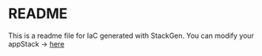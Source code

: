 # README
This is a readme file for IaC generated with StackGen.
You can modify your appStack -> [here](http://main.dev.stackgen.com/appstacks/54194fc8-5d83-4d84-aa86-3328b3ca13dc)
